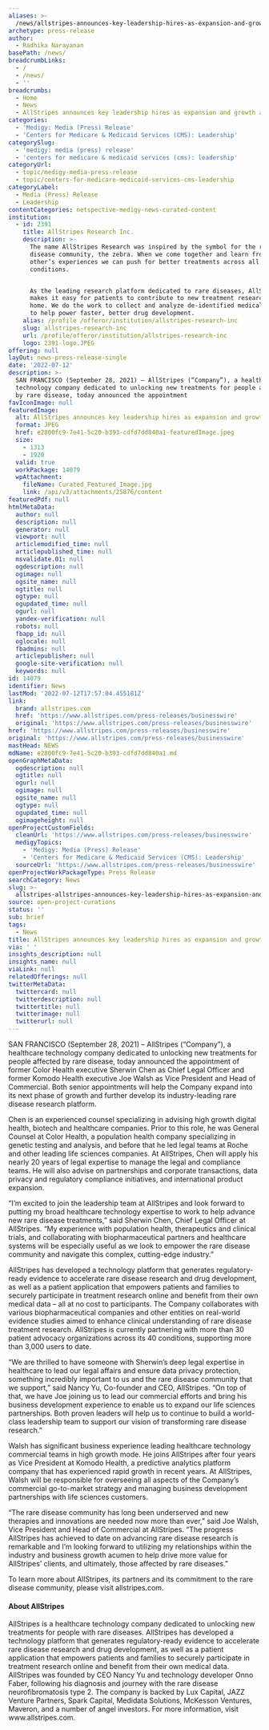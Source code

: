 ```yaml
---
aliases: >-
  /news/allstripes-announces-key-leadership-hires-as-expansion-and-growth-accelerate
archetype: press-release
author:
  - Radhika Narayanan
basePath: /news/
breadcrumbLinks:
  - /
  - /news/
  - ''
breadcrumbs:
  - Home
  - News
  - AllStripes announces key leadership hires as expansion and growth accelerate
categories:
  - 'Medigy: Media (Press) Release'
  - 'Centers for Medicare & Medicaid Services (CMS): Leadership'
categorySlug:
  - 'medigy: media (press) release'
  - 'centers for medicare & medicaid services (cms): leadership'
categoryUrl:
  - topic/medigy-media-press-release
  - topic/centers-for-medicare-medicaid-services-cms-leadership
categoryLabel:
  - Media (Press) Release
  - Leadership
contentCategories: netspective-medigy-news-curated-content
institution:
  - id: 2391
    title: AllStripes Research Inc.
    description: >-
      The name AllStripes Research was inspired by the symbol for the rare
      disease community, the zebra. When we come together and learn from each
      other’s experiences we can push for better treatments across all rare
      conditions.


      As the leading research platform dedicated to rare diseases, AllStripes
      makes it easy for patients to contribute to new treatment research from
      home. We do the work to collect and analyze de-identified medical records
      to help power faster, better drug development.
    alias: /profile /offeror/institution/allstripes-research-inc
    slug: allstripes-research-inc
    url: /profile/offeror/institution/allstripes-research-inc
    logo: 2391-logo.JPEG
offering: null
layOut: news-press-release-single
date: '2022-07-12'
description: >-
  SAN FRANCISCO (September 28, 2021) – AllStripes (“Company”), a healthcare
  technology company dedicated to unlocking new treatments for people affected
  by rare disease, today announced the appointment 
favIconImage: null
featuredImage:
  alt: AllStripes announces key leadership hires as expansion and growth accelerate
  format: JPEG
  href: e2800fc9-7e41-5c20-b393-cdfd7dd840a1-featuredImage.jpeg
  size:
    - 1313
    - 1920
  valid: true
  workPackage: 14079
  wpAttachment:
    fileName: Curated_Featured_Image.jpg
    link: /api/v3/attachments/25876/content
featuredPdf: null
htmlMetaData:
  author: null
  description: null
  generator: null
  viewport: null
  articlemodified_time: null
  articlepublished_time: null
  msvalidate.01: null
  ogdescription: null
  ogimage: null
  ogsite_name: null
  ogtitle: null
  ogtype: null
  ogupdated_time: null
  ogurl: null
  yandex-verification: null
  robots: null
  fbapp_id: null
  oglocale: null
  fbadmins: null
  articlepublisher: null
  google-site-verification: null
  keywords: null
id: 14079
identifier: News
lastMod: '2022-07-12T17:57:04.455181Z'
link:
  brand: allstripes.com
  href: 'https://www.allstripes.com/press-releases/businesswire'
  original: 'https://www.allstripes.com/press-releases/businesswire'
href: 'https://www.allstripes.com/press-releases/businesswire'
original: 'https://www.allstripes.com/press-releases/businesswire'
mastHead: NEWS
mdName: e2800fc9-7e41-5c20-b393-cdfd7dd840a1.md
openGraphMetaData:
  ogdescription: null
  ogtitle: null
  ogurl: null
  ogimage: null
  ogsite_name: null
  ogtype: null
  ogupdated_time: null
  ogimageheight: null
openProjectCustomFields:
  cleanUrl: 'https://www.allstripes.com/press-releases/businesswire'
  medigyTopics:
    - 'Medigy: Media (Press) Release'
    - 'Centers for Medicare & Medicaid Services (CMS): Leadership'
  sourceUrl: 'https://www.allstripes.com/press-releases/businesswire'
openProjectWorkPackageType: Press Release
searchCategory: News
slug: >-
  allstripes-allstripes-announces-key-leadership-hires-as-expansion-and-growth-accelerate
source: open-project-curations
status: ''
sub: brief
tags:
  - News
title: AllStripes announces key leadership hires as expansion and growth accelerate
via: ' '
insights_description: null
insights_name: null
viaLink: null
relatedOfferings: null
twitterMetaData:
  twittercard: null
  twitterdescription: null
  twittertitle: null
  twitterimage: null
  twitterurl: null
---
```

<p>SAN FRANCISCO (September 28, 2021) – AllStripes (“Company”), a healthcare technology company dedicated to unlocking new treatments for people affected by rare disease, today announced the appointment of former Color Health executive Sherwin Chen as Chief Legal Officer and former Komodo Health executive Joe Walsh as Vice President and Head of Commercial. Both senior appointments will help the Company expand into its next phase of growth and further develop its industry-leading rare disease research platform.</p><p>Chen is an experienced counsel specializing in advising high growth digital health, biotech and healthcare companies. Prior to this role, he was General Counsel at Color Health, a population health company specializing in genetic testing and analysis, and before that he led legal teams at Roche and other leading life sciences companies. At AllStripes, Chen will apply his nearly 20 years of legal expertise to manage the legal and compliance teams. He will also advise on partnerships and corporate transactions, data privacy and regulatory compliance initiatives, and international product expansion.</p><p>“I’m excited to join the leadership team at AllStripes and look forward to putting my broad healthcare technology expertise to work to help advance new rare disease treatments,” said Sherwin Chen, Chief Legal Officer at AllStripes. “My experience with population health, therapeutics and clinical trials, and collaborating with biopharmaceutical partners and healthcare systems will be especially useful as we look to empower the rare disease community and navigate this complex, cutting-edge industry.”</p><p>AllStripes has developed a technology platform that generates regulatory-ready evidence to accelerate rare disease research and drug development, as well as a patient application that empowers patients and families to securely participate in treatment research online and benefit from their own medical data – all at no cost to participants. The Company collaborates with various biopharmaceutical companies and other entities on real-world evidence studies aimed to enhance clinical understanding of rare disease treatment research. AllStripes is currently partnering with more than 30 patient advocacy organizations across its 40 conditions, supporting more than 3,000 users to date.</p><p>“We are thrilled to have someone with Sherwin’s deep legal expertise in healthcare to lead our legal affairs and ensure data privacy protection, something incredibly important to us and the rare disease community that we support,” said Nancy Yu, Co-founder and CEO, AllStripes. “On top of that, we have Joe joining us to lead our commercial efforts and bring his business development experience to enable us to expand our life sciences partnerships. Both proven leaders will help us to continue to build a world-class leadership team to support our vision of transforming rare disease research.”</p><p>Walsh has significant business experience leading healthcare technology commercial teams in high growth mode. He joins AllStripes after four years as Vice President at Komodo Health, a predictive analytics platform company that has experienced rapid growth in recent years. At AllStripes, Walsh will be responsible for overseeing all aspects of the Company’s commercial go-to-market strategy and managing business development partnerships with life sciences customers.</p><p>“The rare disease community has long been underserved and new therapies and innovations are needed now more than ever,” said Joe Walsh, Vice President and Head of Commercial at AllStripes. “The progress AllStripes has achieved to date on advancing rare disease research is remarkable and I’m looking forward to utilizing my relationships within the industry and business growth acumen to help drive more value for AllStripes’ clients, and ultimately, those affected by rare diseases.”</p><p>To learn more about AllStripes, its partners and its commitment to the rare disease community, please visit allstripes.com.</p><h4>About AllStripes</h4><p>AllStripes is a healthcare technology company dedicated to unlocking new treatments for people with rare diseases. AllStripes has developed a technology platform that generates regulatory-ready evidence to accelerate rare disease research and drug development, as well as a patient application that empowers patients and families to securely participate in treatment research online and benefit from their own medical data. AllStripes was founded by CEO Nancy Yu and technology developer Onno Faber, following his diagnosis and journey with the rare disease neurofibromatosis type 2. The company is backed by Lux Capital, JAZZ Venture Partners, Spark Capital, Medidata Solutions, McKesson Ventures, Maveron, and a number of angel investors. For more information, visit www.allstripes.com.</p>